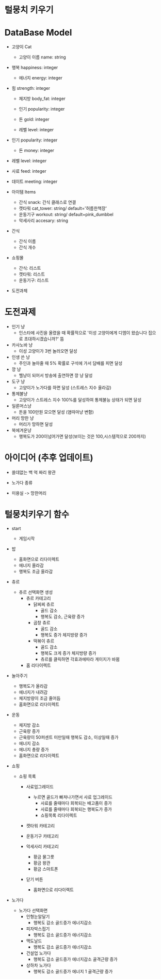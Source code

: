 # 털뭉치 키우기



# DataBase Model

- 고양이 Cat

  - 고양이 이름 name: string
- 행복 happiness: integer
  - 에너지 energy: integer
- 힘 strength: integer
  - 체지방 body_fat: integer

  - 인기 popularity: integer
  
  - 돈 gold: integer
  - 레벨 level: integer
- 인기 popularity: integer
  - 돈 money: integer
- 레벨 level: integer
- 사료 feed: integer
- 데이트 meeting: integer
- 아이템 Items

  - 간식 snack: 간식 클래스로 연결
  - 캣타워 cat_tower: string/ default='허름한책장'
  - 운동기구 workout: string/ default=pink_dumbbel
  - 악세사리 accesary: string
- 간식

  - 간식 이름
  - 간식 개수
- 쇼핑몰

  - 간식: 리스트
  - 캣타워: 리스트
  - 운동기구: 리스트
- 도전과제



# 도전과제

- 인기 냥
  - 인스타에 사진을 올렸을 때 확률적으로 '이성 고양이에게 디엠이 왔습니다 집으로 초대하시겠습니까?' 뜸
- 카사노바 냥
  - 이성 고양이가 3번 놀러오면 달성
- 인생 쓴 냥
  - 주인과 놀아줄 때 5% 확률로 구석에 가서 담배를 피면 달성
- 깡 냥
  - 헬냥이 되어서 방송에 출연하면 깡 냥 달성
- 도구 냥
  - 고양이가 노가다를 하면 달성 (스트레스 지수 올라감)
- 통제불냥
  - 고양이가 스트레스 지수 100%를 달성하여 통제불능 상태가 되면 달성
- 일론머스냥
  - 돈을 100만원 모으면 달성 (염따마냥 변함)
- 머리 망한 냥
  - 머리가 망하면 달성
- 복에겨운냥
    - 행복도가 200이넘어가면 달성(보이는 것은 100,시스템적으로 200까지)




# 아이디어 (추후 업데이트)

- 쓸데없는 백 억 짜리 왕관
- 노가다 종류

- 미용실 -> 망한머리



# 털뭉치키우기 함수

- start 
    - 게임시작

- 밥
    - 홈화면으로 리다이렉트
    - 에너지 올라감
    - 행복도 조금 올라감
- 츄르
    - 츄르 선택화면 생성
        - 츄르 카테고리
            - 닭찌찌 츄르
                - 골드 감소
                - 행복도 감소, 근육량 증가
            - 곱창 츄르
                - 골드 감소
                - 행복도 증가 체지방량 증가
            - 떡볶이 츄르
                - 골드 감소
                - 행복도 크게 증가 체지방량 증가
                - 츄르를 클릭하면 각효과에따라 게이지가 바뀜
        - 홈 리다이렉트
- 놀아주기
    - 행복도가 올라감
    - 에너지가 내려감
    - 체지방량이 조금 줄어듬
    - 홈화면으로 리다이렉트
- 운동
    - 체지방 감소
    - 근육량 증가
    - 근육량이 50퍼센트 미만일때 행복도 감소, 이상일때 증가
    - 에너지 감소
    - 에너지 총량 증가
    - 홈화면으로 리다이렉트
- 쇼핑
    - 쇼핑 목록
        - 사료업그레이드
            - 누르면 골드가 빠져나가면서 사료 업그레이드
                - 사료를 줄때마다 회복되는 배고픔이 증가
                - 사료를 줄때마다 회복되는 행복도가 증가
                - 쇼핑목록 리다이렉트
        
        - 캣타워 카테고리
        - 운동기구 카테고리
        - 악세사리 카테고리
            - 황금 물그릇
            - 황금 왕관
            - 황금 스마트폰
        - 닫기 버튼
            - 홈화면으로 리다이렉트
- 노가다
    - 노가다 선택화면
        - 인형눈알달기
            - 행복도 감소 골드증가 에너지감소
        - 피자박스접기
            - 행복도 감소 골드증가 에너지감소
        - 맥도날드
            - 행복도 감소 골드증가 에너지감소
        - 건설업 노가다
            - 행복도 감소 골드증가 에너지감소 골격근량 증가
        - 상하차 노가다
            - 행복도 감소 골드증가 에너지 1  골격근량 증가
